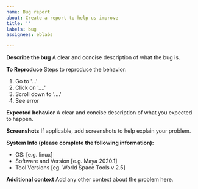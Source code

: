 ```yaml
---
name: Bug report
about: Create a report to help us improve
title: ''
labels: bug
assignees: eblabs

---
```


**Describe the bug**
A clear and concise description of what the bug is.

**To Reproduce**
Steps to reproduce the behavior:
1. Go to '...'
2. Click on '....'
3. Scroll down to '....'
4. See error

**Expected behavior**
A clear and concise description of what you expected to happen.

**Screenshots**
If applicable, add screenshots to help explain your problem.

**System Info (please complete the following information):**
 - OS: [e.g. linux]
 - Software and Version [e.g. Maya 2020.1]
 - Tool Versions [eg. World Space Tools v 2.5]

**Additional context**
Add any other context about the problem here.
